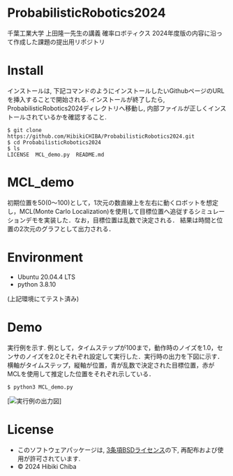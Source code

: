 # ProbabilisticRobotics2024

千葉工業大学 上田隆一先生の講義 確率ロボティクス 2024年度版の内容に沿って作成した課題の提出用リポジトリ

# Install
インストールは, 下記コマンドのようにインストールしたいGithubページのURLを挿入することで開始される. インストールが終了したら, ProbabilisticRobotics2024ディレクトリへ移動し, 内部ファイルが正しくインストールされているかを確認すること. 
```
$ git clone https://github.com/HibikiCHIBA/ProbabilisticRobotics2024.git
$ cd ProbabilisticRobotics2024
$ ls
LICENSE  MCL_demo.py  README.md
```

# MCL_demo
初期位置を50(0〜100)として，1次元の数直線上を左右に動くロボットを想定し，MCL(Monte Carlo Localization)を使用して目標位置へ追従するシミュレーションデモを実装した．なお，目標位置は乱数で決定される． 結果は時間と位置の2次元のグラフとして出力される．

# Environment
* Ubuntu 20.04.4 LTS
* python 3.8.10

(上記環境にてテスト済み)


# Demo
実行例を示す. 例として，タイムステップが100まで，動作時のノイズを1.0，センサのノイズを2.0とそれぞれ設定して実行した．実行時の出力を下図に示す．横軸がタイムステップ，縦軸が位置，青が乱数で決定された目標位置，赤がMCLを使用して推定した位置をそれぞれ示している．
```
$ python3 MCL_demo.py
```

[![実行例の出力図](https://github.com/user-attachments/assets/679ebe24-bf9b-4fcc-a875-5b78c76459bd "実行時の出力例")]

# License
* このソフトウェアパッケージは, [3条項BSDライセンス](https://opensource.org/license/bsd-3-clause/)の下, 再配布および使用が許可されています. 
* © 2024 Hibiki Chiba
